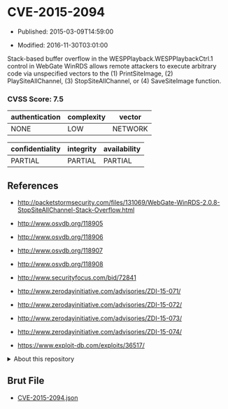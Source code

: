 # CVE-2015-2094

- Published: 2015-03-09T14:59:00

- Modified: 2016-11-30T03:01:00

Stack-based buffer overflow in the WESPPlayback.WESPPlaybackCtrl.1 control in WebGate WinRDS allows remote attackers to execute arbitrary code via unspecified vectors to the (1) PrintSiteImage, (2) PlaySiteAllChannel, (3) StopSiteAllChannel, or (4) SaveSiteImage function.

### CVSS Score: **7.5**

| authentication | complexity | vector |
| --- | --- | --- |
| NONE | LOW | NETWORK |

| confidentiality | integrity | availability |
| --- | --- | --- |
| PARTIAL | PARTIAL | PARTIAL |

## References

* http://packetstormsecurity.com/files/131069/WebGate-WinRDS-2.0.8-StopSiteAllChannel-Stack-Overflow.html

* http://www.osvdb.org/118905

* http://www.osvdb.org/118906

* http://www.osvdb.org/118907

* http://www.osvdb.org/118908

* http://www.securityfocus.com/bid/72841

* http://www.zerodayinitiative.com/advisories/ZDI-15-071/

* http://www.zerodayinitiative.com/advisories/ZDI-15-072/

* http://www.zerodayinitiative.com/advisories/ZDI-15-073/

* http://www.zerodayinitiative.com/advisories/ZDI-15-074/

* https://www.exploit-db.com/exploits/36517/

<details>
<summary>About this repository</summary> 

  This repository is part of the project [Live Hack CVE](https://github.com/Live-Hack-CVE). Main website can be found [www.live-hack.org](https://www.live-hack.org) 
  
  Made by [Sn0wAlice](https://github.com/Sn0wAlice) for the people that care about security and need to have a feed of the latest CVEs. Hope you enjoy it, don't forget to star the repo and follow me on [Twitter](https://twitter.com/Sn0wAlice) and [Github](https://github.com/Sn0wAlice). And that is my [personnal website](https://www.alice-snow.me/)

  - [Home Page](https://github.com/Live-Hack-CVE)
  - [Framework](https://github.com/Live-Hack-CVE/cve-framework)
  - [CVE database](https://github.com/Live-Hack-CVE/full_database)
  - [Changelog](https://github.com/Live-Hack-CVE/Changelog)
</details>

## Brut File

* [CVE-2015-2094.json](https://raw.githubusercontent.com/Live-Hack-CVE/full_database/main/cves/2015/CVE-2015-2094.json)

